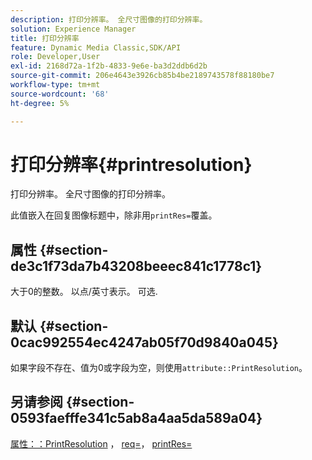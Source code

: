 ```yaml
---
description: 打印分辨率。 全尺寸图像的打印分辨率。
solution: Experience Manager
title: 打印分辨率
feature: Dynamic Media Classic,SDK/API
role: Developer,User
exl-id: 2168d72a-1f2b-4833-9e6e-ba3d2ddb6d2b
source-git-commit: 206e4643e3926cb85b4be2189743578f88180be7
workflow-type: tm+mt
source-wordcount: '68'
ht-degree: 5%

---
```


# 打印分辨率{#printresolution}

打印分辨率。 全尺寸图像的打印分辨率。

此值嵌入在回复图像标题中，除非用`printRes=`覆盖。

## 属性 {#section-de3c1f73da7b43208beeec841c1778c1}

大于0的整数。 以点/英寸表示。 可选.

## 默认 {#section-0cac992554ec4247ab05f70d9840a045}

如果字段不存在、值为0或字段为空，则使用`attribute::PrintResolution`。

## 另请参阅 {#section-0593faefffe341c5ab8a4aa5da589a04}

[属性：：PrintResolution](../../../../../../is-api/image-catalog/image-serving-api-ref/c-image-catalog-reference/c-attributes-reference/r-printresolution.md#reference-a53c6850077148c9bd88a8c5c1c400c5) ， [req=](../../../../../../is-api/http-ref/image-serving-api-ref/c-http-protocol-reference/c-command-reference/r-req/r-req.md#reference-907cdb4a97034db7ad94695f25552e76)， [printRes=](../../../../../../is-api/http-ref/image-serving-api-ref/c-http-protocol-reference/c-command-reference/r-printres.md#reference-84f52afff4704c4b9d58e4bbbaea1491)

